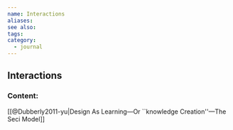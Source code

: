 ```yaml
---
name: Interactions
aliases:
see also:
tags:
category:
  - journal
---
```


## Interactions

### Content:
[[@Dubberly2011-yu|Design As Learning—Or ``knowledge Creation''—The Seci Model]]